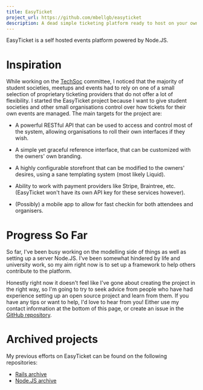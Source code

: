 ```yaml
---
title: EasyTicket
project_url: https://github.com/mbellgb/easyticket
description: A dead simple ticketing platform ready to host on your own system.
---
```


EasyTicket is a self hosted events platform powered by Node.JS.

# Inspiration
While working on the [TechSoc](http://techsoc.io) committee, I noticed that the majority of student societies, meetups and events had to rely on one of a small selection of proprietary ticketing providers that do not offer a lot of flexibility. I started the EasyTicket project because I want to give student societies and other small organisations control over how tickets for their own events are managed. The main targets for the project are:

* A powerful RESTful API that can be used to access and control most of the system, allowing organisations to roll their own interfaces if they wish.

* A simple yet graceful reference interface, that can be customized with the owners' own branding.

* A highly configurable storefront that can be modified to the owners' desires, using a sane templating system (most likely Liquid).

* Ability to work with payment providers like Stripe, Braintree, etc. (EasyTicket won't have its own API key for these services however).

* (Possibly) a mobile app to allow for fast checkin for both attendees and organisers.

# Progress So Far
So far, I've been busy working on the modelling side of things as well as setting up a server Node.JS. I've been somewhat hindered by life and university work, so my aim right now is to set up a framework to help others contribute to the platform.

Honestly right now it doesn't feel like I've gone about creating the project in the right way, so I'm going to try to seek advice from people who have had experience setting up an open source project and learn from them. If you have any tips or want to help, I'd love to hear from you! Either use my contact information at the bottom of this page, or create an issue in the [GitHub repository](https://github.com/mbellgb/easyticket).

# Archived projects
My previous efforts on EasyTicket can be found on the following repositories:
* [Rails archive](https://github.com/mbellgb/easyticket-rails-archive)
* [Node.JS archive](https://github.com/mbellgb/easyticket-node)

